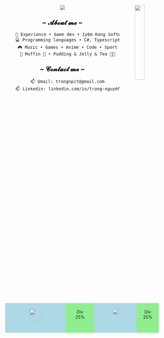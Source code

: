 <div align="center">
<img src="https://github.com/innng/innng/assets/26755058/5e0ce0fb-c544-4f8c-a307-5849165746d0" width="25%" align="right" />
<img src= "https://readme-typing-svg.demolab.com?font=Sixtyfour+Convergence&size=15&duration=2000&pause=200&center=true&multiline=true&width=500&lines=Hello+Hello;I'm+a+game+developer+with+Unity" />
<div>
  
<h2 align="center"> ~ 𝓐𝓫𝓸𝓾𝓽 𝓶𝓮 ~ </h2>
  <div align="center">
<pre>
    💼 Experience • Game dev • 1y6m Kong Software, 6m Freelancer
    💻 Programming languages • C#, Typescript, Javascript
    🎮 Music • Games • Anime • Code • Sport
    🐾 Muffin 🐰 • Pudding & Jelly & Tea 🐤🐥
</pre>
  <div align="center">
    <h2 align="center"> ~ 𝓒𝓸𝓷𝓽𝓪𝓬𝓽 𝓶𝓮 ~ </h2>
    <pre>
    📫 Gmail: trongnpit@gmail.com
    📫 Linkedin: linkedin.com/in/trọng-nguyễn-7a052a270
    </pre>
  <div style="display: flex; width: 100%;">
    <div style="width: 75%; background-color: lightblue; padding: 20px; align="center"">
      <img src="https://raw.githubusercontent.com/innng/innng/master/assets/kyubey.gif" height="40" />
      <br><br>
      </div>
    <div style="width: 25%; background-color: lightgreen; padding: 20px;">
      Div 25%
  </div>

  <div style="display: flex; width: 100%;">
    <div style="width: 75%; background-color: lightblue; padding: 20px; align="center"">
      <img src="https://i.pinimg.com/originals/8d/4b/77/8d4b77c44b7a68c0fd609411e2c0ec3c.gif" />
    </div>
    <div style="width: 25%; background-color: lightgreen; padding: 20px;">
      Div 25%
  </div>

